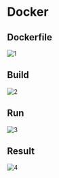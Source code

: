 # Docker
## Dockerfile
![1](https://user-images.githubusercontent.com/76947058/227792879-5d649478-9d72-489d-b5b0-13aabc82672e.png)
## Build
![2](https://user-images.githubusercontent.com/76947058/227792908-bc1a17ef-f934-41a4-9e8c-3525e9bf9044.png)
## Run
![3](https://user-images.githubusercontent.com/76947058/227793121-39f66425-2ca6-4397-9d69-0647d90231c1.png)
## Result
![4](https://user-images.githubusercontent.com/76947058/227792932-3aa976d7-107e-496e-b813-b7d3e92437f2.png)

